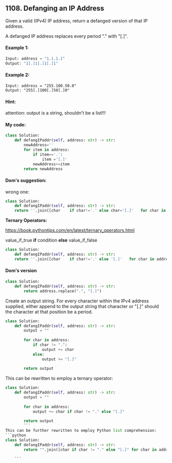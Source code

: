 ## 1108. Defanging an IP Address

Given a valid (IPv4) IP address, return a defanged version of that IP address.

A defanged IP address replaces every period "." with "[.]".

#### Example 1:
```python
Input: address = "1.1.1.1"
Output: "1[.]1[.]1[.]1"
```

#### Example 2:
```
Input: address = "255.100.50.0"
Output: "255[.]100[.]50[.]0"
```

#### Hint: 
attention: output is a string, shouldn't be a list!!!


#### My code:
```python
class Solution:
    def defangIPaddr(self, address: str) -> str:
        newAddress=''
        for item in address:
            if item=='.':
                item ='[.]'
            newAddress+=item
        return newAddress
```

#### Dom's suggestion:
wrong one:
```python
class Solution:
    def defangIPaddr(self, address: str) -> str:
    return ''.join([char    if char!='.' else char='[.]'   for char in address)
 ```

**Ternary Operators:**

https://book.pythontips.com/en/latest/ternary_operators.html

value_if_true **if** condition **else** value_if_false

```python
class Solution:
    def defangIPaddr(self, address: str) -> str:
    return ''.join([char    if char!='.' else '[.]'   for char in address)
```
    
#### Dom's version
```python
class Solution:
    def defangIPaddr(self, address: str) -> str:
        return address.replace(".", "[.]")
```

Create an output string. For every character within the IPv4 address supplied, either append to the output string that character or "[.]" should the character at that position be a period.

```python
class Solution:
    def defangIPaddr(self, address: str) -> str:
        output = ""
        
        for char in address:
            if char != ".":
                output += char
            else:
                output += "[.]"
                
        return output
```
        
This can be rewritten to employ a ternary operator:

```python
class Solution:
    def defangIPaddr(self, address: str) -> str:
        output = ""
        
        for char in address:
            output += char if char != "." else "[.]"
                
        return output
        ```
This can be further rewritten to employ Python list comprehension:
```python
class Solution:
    def defangIPaddr(self, address: str) -> str:
        return "".join([char if char != "." else "[.]" for char in address])
    
    ```


